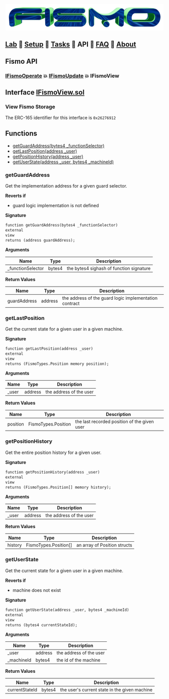 ![Fismo](../images/fismo-logo.png)
## [Lab](../../README.md) 🧪 [Setup](../setup.md) 🧪 [Tasks](../tasks.md) 🧪 API 🧪 [FAQ](../faq.md) 🧪 [About](../about.md)

## Fismo API
### [IFismoOperate](IFismoOperate.md) 💥 [IFismoUpdate](IFismoUpdate.md)  💥 IFismoView

## Interface [IFismoView.sol](../../contracts/interfaces/IFismoView.sol)
### View Fismo Storage
The ERC-165 identifier for this interface is `0x26276912`

## Functions
- [getGuardAddress(bytes4 _functionSelector)](#getGuardAddress)
- [getLastPosition(address _user)](#getLastPosition)
- [getPositionHistory(address _user)](#getPositionHistory)
- [getUserState(address _user, bytes4 _machineId)](#getUserState)

### getGuardAddress
Get the implementation address for a given guard selector.

**Reverts if**
- guard logic implementation is not defined

**Signature**
```solidity
function getGuardAddress(bytes4 _functionSelector)
external
view
returns (address guardAddress);
```

**Arguments**

| Name        | Type           | Description                              |
| ------------- |------------- |------------------------------------------|
| _functionSelector | bytes4 | the bytes4 sighash of function signature | 

**Return Values**

| Name        | Type           | Description                                |
| ------------- |------------- |--------------------------------------------|
| guardAddress | address | the address of the guard logic implementation contract|

### getLastPosition
Get the current state for a given user in a given machine.

**Signature**
```solidity
function getLastPosition(address _user)
external
view
returns (FismoTypes.Position memory position);
```

**Arguments**

| Name       | Type    | Description                              |
| ----------- |---------|------------------------------------------|
| _user | address | the address of the user | 

**Return Values**

| Name        | Type                | Description                                |
| ------------- |---------------------|--------------------------------------------|
| position | FismoTypes.Position | the last recorded position of the given user|

### getPositionHistory
Get the entire position history for a given user.

**Signature**
```solidity
function getPositionHistory(address _user)
external
view
returns (FismoTypes.Position[] memory history);
```

**Arguments**

| Name       | Type    | Description                              |
| ----------- |---------|------------------------------------------|
| _user | address | the address of the user | 

**Return Values**

| Name        | Type                  | Description                               |
| ------------- |-----------------------|-------------------------------------------|
| history | FismoTypes.Position[] | an array of Position structs|


### getUserState
Get the current state for a given user in a given machine.

**Reverts if**
- machine does not exist

**Signature**
```solidity
function getUserState(address _user, bytes4 _machineId)
external
view
returns (bytes4 currentStateId);
```

**Arguments**

| Name      | Type    | Description           |
| ---------- |---------|-----------------------|
| _user | address | the address of the user | 
| _machineId | bytes4 | the id of the machine | 

**Return Values**

| Name        | Type                   | Description                                    |
| ------------- |------------------------|------------------------------------------------|
| currentStateId | bytes4 | the user's current state in the given machine  |




